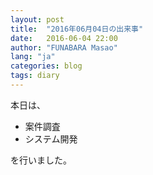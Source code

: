 ```yaml
---
layout: post
title:  "2016年06月04日の出来事"
date:   2016-06-04 22:00
author: "FUNABARA Masao"
lang: "ja"
categories: blog
tags: diary
---
```


本日は、

* 案件調査
* システム開発

を行いました。
